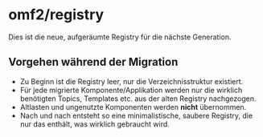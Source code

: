 # omf2/registry

Dies ist die neue, aufgeräumte Registry für die nächste Generation.

## Vorgehen während der Migration

- Zu Beginn ist die Registry leer, nur die Verzeichnisstruktur existiert.
- Für jede migrierte Komponente/Applikation werden nur die wirklich benötigten Topics, Templates etc. aus der alten Registry nachgezogen.
- Altlasten und ungenutzte Komponenten werden **nicht** übernommen.
- Nach und nach entsteht so eine minimalistische, saubere Registry, die nur das enthält, was wirklich gebraucht wird.